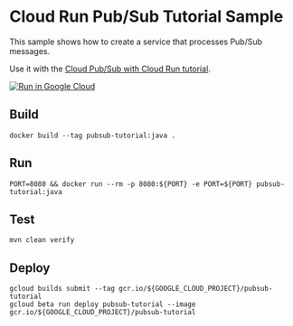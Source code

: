 # Cloud Run Pub/Sub Tutorial Sample

This sample shows how to create a service that processes Pub/Sub messages.

Use it with the [Cloud Pub/Sub with Cloud Run tutorial](http://cloud.google.com/run/docs/tutorials/pubsub).

[![Run in Google Cloud][run_img]][run_link]

[run_img]: https://storage.googleapis.com/cloudrun/button.svg
[run_link]: https://deploy.cloud.run/?git_repo=https://github.com/GoogleCloudPlatform/java-docs-samples&dir=run/cloudrun-pubsub

## Build

```
docker build --tag pubsub-tutorial:java .
```

## Run

```
PORT=8080 && docker run --rm -p 8080:${PORT} -e PORT=${PORT} pubsub-tutorial:java
```

## Test

```
mvn clean verify
```

## Deploy

```
gcloud builds submit --tag gcr.io/${GOOGLE_CLOUD_PROJECT}/pubsub-tutorial
gcloud beta run deploy pubsub-tutorial --image gcr.io/${GOOGLE_CLOUD_PROJECT}/pubsub-tutorial
```
